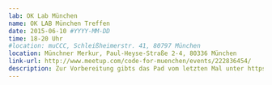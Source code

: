 ```yaml
---
lab: OK Lab München
name: OK LAB München Treffen
date: 2015-06-10 #YYYY-MM-DD
time: 18-20 Uhr
#location: muCCC, Schleißheimerstr. 41, 80797 München
location: Münchner Merkur, Paul-Heyse-Straße 2-4, 80336 München
link-url: http://www.meetup.com/code-for-muenchen/events/222836454/
description: Zur Vorbereitung gibts das Pad vom letzten Mal unter https://pad.okfn.org/p/oklab-muc-housing-02
---
```

